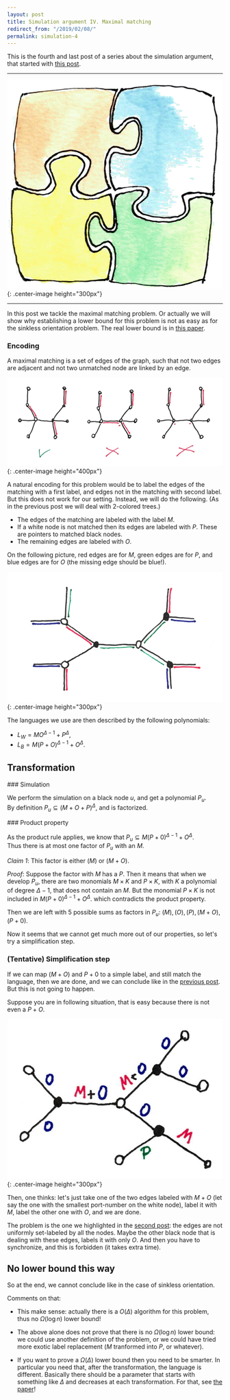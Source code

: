 ```yaml
---
layout: post
title: Simulation argument IV. Maximal matching
redirect_from: "/2019/02/08/"
permalink: simulation-4
---
```


This is the fourth and last post of a series about the simulation argument, that 
started with [this post](./simulation-1). 

---

![](assets/puzzle-4.png){: .center-image height="300px"}

---

In this post we tackle the maximal matching problem. 
Or actually we will show 
why establishing a lower bound for this problem is not as easy as for the 
sinkless orientation problem. 
The real lower bound is in [this paper](https://arxiv.org/abs/1901.02441).
 
### Encoding

A maximal matching is a set of edges of the graph, such that not two edges are 
adjacent and not two unmatched node are linked by an edge. 

![](assets/couplage.png){: .center-image height="400px"}

A natural encoding for this problem would be to label the edges of the matching 
with a first label, and edges not in the matching with second label. 
But this does not work for our setting. 
Instead, we will do the following. 
(As in the previous post we will deal with 2-colored trees.)

* The edges of the matching are labeled with the label $M$. 
* If a white node is not matched then its edges are labeled with $P$. 
These are pointers to matched black nodes.
* The remaining edges are labeled with $O$. 

On the following picture, red edges are for $M$, green edges are for $P$, and 
blue edges are for $O$ (the missing edge should be blue!).

![](assets/couplage-2.png){: .center-image height="300px"}

The languages we use are then described by the following polynomials:

* $L_W = MO^{\Delta-1}+P^{\Delta}$,
* $L_B = M(P+O)^{\Delta-1} + O^{\Delta}$.

## Transformation

### Simulation 

We perform the simulation on a black node $u$, and get a polynomial $P_u$.  
By definition $P_u\subseteq (M+O+P)^{\Delta}$, and is factorized.

### Product property

As the product rule applies, we know that
$P_u \subseteq M(P+0)^{\Delta-1}+O^{\Delta}$.  
Thus there is at most one factor of $P_u$ with an $M$.

*Claim 1*: This factor is either $(M)$ or $(M+O)$.

*Proof*: Suppose the factor with $M$ has a $P$. 
Then it means that when we develop $P_u$,
there are two monomials $M\times K$ and $P\times K$, with $K$ a polynomial
of degree $\Delta-1$, that does not contain an $M$. 
But the monomial $P\times K$ is not included in 
$M(P+0)^{\Delta-1}+O^{\Delta}$. which contradicts the product property. 

Then we are left with 5 possible sums as factors in $P_u$: 
$(M), (O), (P), (M+O), (P+0)$. 

Now it seems that we cannot get much more out of our properties, so let's try a 
simplification step.

### (Tentative) Simplification step

If we can map $(M+O)$ and $P+0$ to a simple label, 
and still match the language, 
then we are done, and we can conclude like in the [previous post](./simulation-3). 
But this is not going to happen. 

Suppose you are in following situation, that is easy because there is not even 
a $P+O$. 

![](assets/couplage-3.png){: .center-image height="300px"}

Then, one thinks: let's just take one of the two edges labeled with $M+O$
(let say the one with the smallest port-number on the white node), 
label it with $M$, label the other one with $O$, and we are done.

The problem is the one we highlighted in the [second post](./simulation-2): 
the edges are not uniformly set-labeled by all the nodes. 
Maybe the other black node that is dealing with these edges, labels it 
with only $O$.
And then you have to synchronize, and this is forbidden (it takes extra time).

## No lower bound this way

So at the end, we cannot conclude like in the case of sinkless orientation. 

Comments on that:

* This make sense: actually there is a $O(\Delta)$ 
algorithm for this problem, thus no $\Omega(\log n)$ lower bound! 

* The above alone does not prove that there is no $\Omega(\log n)$ lower 
bound: we could use another definition of the problem, or we could have tried 
more exotic label replacement ($M$ tranformed into $P$, or whatever). 

* If you want to prove a $\Omega(\Delta)$ lower bound then you need to be 
smarter. In particular you need that, after the transformation, the language is 
different. Basically there should be a parameter that starts with something like 
$\Delta$ and decreases at each transformation. 
For that, see [the paper](https://arxiv.org/abs/1901.02441)!
 




